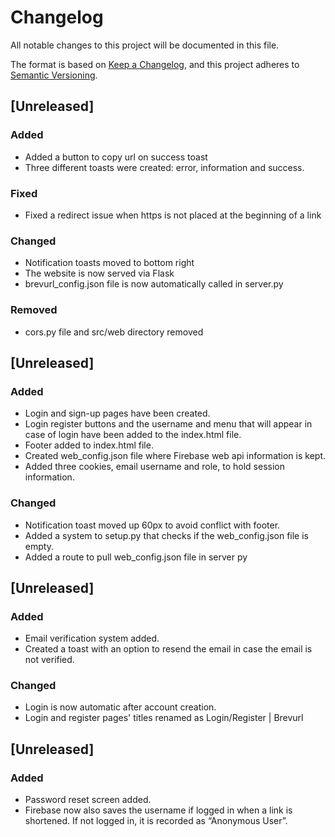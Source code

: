 # Changelog

All notable changes to this project will be documented in this file.

The format is based on [Keep a Changelog](https://keepachangelog.com/en/1.1.0/),
and this project adheres to [Semantic Versioning](https://semver.org/spec/v2.0.0.html).



## [Unreleased]

### Added
- Added a button to copy url on success toast
- Three different toasts were created: error, information and success.

### Fixed
- Fixed a redirect issue when https is not placed at the beginning of a link

### Changed
- Notification toasts moved to bottom right
- The website is now served via Flask
- brevurl_config.json file is now automatically called in server.py

### Removed
- cors.py file and src/web directory removed

## [Unreleased]

### Added
- Login and sign-up pages have been created.
- Login register buttons and the username and menu that will appear in case of login have been added to the index.html file.
- Footer added to index.html file.
- Created web_config.json file where Firebase web api information is kept.
- Added three cookies, email username and role, to hold session information.

### Changed
- Notification toast moved up 60px to avoid conflict with footer.
- Added a system to setup.py that checks if the web_config.json file is empty.
- Added a route to pull web_config.json file in server py

## [Unreleased]

### Added
- Email verification system added.
- Created a toast with an option to resend the email in case the email is not verified.

### Changed
- Login is now automatic after account creation.
- Login and register pages' titles renamed as Login/Register | Brevurl

## [Unreleased]

### Added
- Password reset screen added.
- Firebase now also saves the username if logged in when a link is shortened. If not logged in, it is recorded as “Anonymous User”.